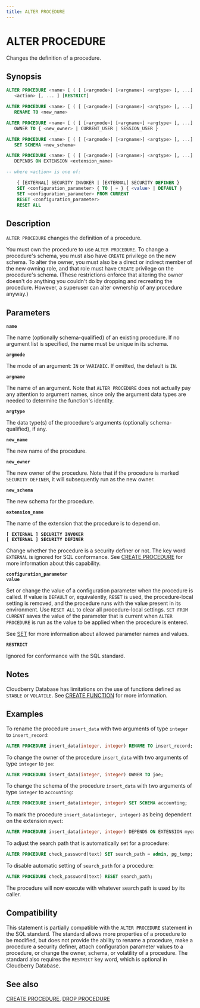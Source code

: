```yaml
---
title: ALTER PROCEDURE
---
```


# ALTER PROCEDURE

Changes the definition of a procedure.

## Synopsis

```sql
ALTER PROCEDURE <name> [ ( [ [<argmode>] [<argname>] <argtype> [, ...] ] ) ] 
   <action> [, ... ] [RESTRICT]

ALTER PROCEDURE <name> [ ( [ [<argmode>] [<argname>] <argtype> [, ...] ] ) ]
   RENAME TO <new_name>

ALTER PROCEDURE <name> [ ( [ [<argmode>] [<argname>] <argtype> [, ...] ] ) ]
   OWNER TO { <new_owner> | CURRENT_USER | SESSION_USER }

ALTER PROCEDURE <name> [ ( [ [<argmode>] [<argname>] <argtype> [, ...] ] ) ]
   SET SCHEMA <new_schema>

ALTER PROCEDURE <name> [ ( [ [<argmode>] [<argname>] <argtype> [, ...] ] ) ]
   DEPENDS ON EXTENSION <extension_name>

-- where <action> is one of:

    { [EXTERNAL] SECURITY INVOKER | [EXTERNAL] SECURITY DEFINER }
    SET <configuration_parameter> { TO | = } { <value> | DEFAULT }
    SET <configuration_parameter> FROM CURRENT
    RESET <configuration_parameter>
    RESET ALL
```

## Description

`ALTER PROCEDURE` changes the definition of a procedure.

You must own the procedure to use `ALTER PROCEDURE`. To change a procedure's schema, you must also have `CREATE` privilege on the new schema. To alter the owner, you must also be a direct or indirect member of the new owning role, and that role must have `CREATE` privilege on the procedure's schema. (These restrictions enforce that altering the owner doesn't do anything you couldn't do by dropping and recreating the procedure. However, a superuser can alter ownership of any procedure anyway.)


## Parameters

**`name`**

The name (optionally schema-qualified) of an existing procedure. If no argument list is specified, the name must be unique in its schema.

**`argmode`**

The mode of an argument: `IN` or `VARIADIC`. If omitted, the default is `IN`.

**`argname`**

The name of an argument. Note that `ALTER PROCEDURE` does not actually pay any attention to argument names, since only the argument data types are needed to determine the function's identity.

**`argtype`**

The data type(s) of the procedure's arguments (optionally schema-qualified), if any.

**`new_name`**

The new name of the procedure.

**`new_owner`**

The new owner of the procedure. Note that if the procedure is marked `SECURITY DEFINER`, it will subsequently run as the new owner.

**`new_schema`**

The new schema for the procedure.

**`extension_name`**

The name of the extension that the procedure is to depend on.

**`[ EXTERNAL ] SECURITY INVOKER`**<br />
**`[ EXTERNAL ] SECURITY DEFINER`**

Change whether the procedure is a security definer or not. The key word `EXTERNAL` is ignored for SQL conformance. See [CREATE PROCEDURE](/docs/sql-stmts/sql-stmt-create-procedure.md) for more information about this capability.

**`configuration_parameter`**<br />
**`value`**

Set or change the value of a configuration parameter when the procedure is called. If value is `DEFAULT` or, equivalently, `RESET` is used, the procedure-local setting is removed, and the procedure runs with the value present in its environment. Use `RESET ALL` to clear all procedure-local settings. `SET FROM CURRENT` saves the value of the parameter that is current when `ALTER PROCEDURE` is run as the value to be applied when the procedure is entered.

See [SET](/docs/sql-stmts/sql-stmt-set.md) for more information about allowed parameter names and values.

**`RESTRICT`**

Ignored for conformance with the SQL standard.

## Notes

Cloudberry Database has limitations on the use of functions defined as `STABLE` or `VOLATILE`. See [CREATE FUNCTION](/docs/sql-stmts/sql-stmt-create-function.md) for more information.

## Examples

To rename the procedure `insert_data` with two arguments of type `integer` to `insert_record`:

```sql
ALTER PROCEDURE insert_data(integer, integer) RENAME TO insert_record;
```

To change the owner of the procedure `insert_data` with two arguments of type `integer` to `joe`:

```sql
ALTER PROCEDURE insert_data(integer, integer) OWNER TO joe;
```

To change the schema of the procedure `insert_data` with two arguments of type `integer` to `accounting`:

```sql
ALTER PROCEDURE insert_data(integer, integer) SET SCHEMA accounting;
```

To mark the procedure `insert_data(integer, integer)` as being dependent on the extension `myext`:

```sql
ALTER PROCEDURE insert_data(integer, integer) DEPENDS ON EXTENSION myext;
```

To adjust the search path that is automatically set for a procedure:

```sql
ALTER PROCEDURE check_password(text) SET search_path = admin, pg_temp;
```

To disable automatic setting of `search_path` for a procedure:

```sql
ALTER PROCEDURE check_password(text) RESET search_path;
```

The procedure will now execute with whatever search path is used by its caller.

## Compatibility

This statement is partially compatible with the `ALTER PROCEDURE` statement in the SQL standard. The standard allows more properties of a procedure to be modified, but does not provide the ability to rename a procedure, make a procedure a security definer, attach configuration parameter values to a procedure, or change the owner, schema, or volatility of a procedure. The standard also requires the `RESTRICT` key word, which is optional in Cloudberry Database.

## See also

[CREATE PROCEDURE](/docs/sql-stmts/sql-stmt-create-procedure.md), [DROP PROCEDURE](/docs/sql-stmts/sql-stmt-drop-procedure.md)
